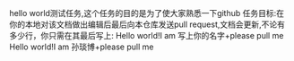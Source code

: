﻿hello world测试任务,这个任务的目的是为了使大家熟悉一下github
任务目标:在你的本地对该文档做出编辑后最后向本仓库发送pull request,文档会更新,不论有多少行，你只需在其最后写上:  Hello world!I am 写上你的名字+please pull me      
 Hello world!I am 孙琰博+please pull me